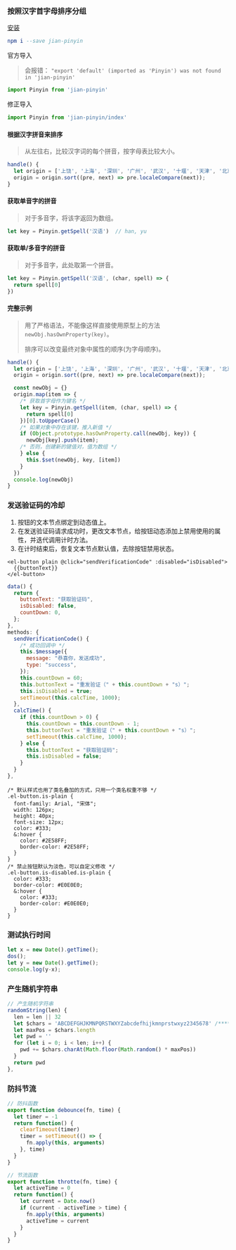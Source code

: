 ### 按照汉字首字母排序分组

[安装](https://www.npmjs.com/package/jian-pinyin/v/0.2.0?activeTab=versions)

```elm
npm i --save jian-pinyin
```

官方导入

> 会报错： `"export 'default' (imported as 'Pinyin') was not found in 'jian-pinyin'`

```javascript
import Pinyin from 'jian-pinyin'
```

修正导入

```javascript
import Pinyin from 'jian-pinyin/index'
```

#### 根据汉字拼音来排序  

> 从左往右，比较汉字词的每个拼音，按字母表比较大小。

```javascript
handle() {
  let origin = ['上饶', '上海', '深圳', '广州', '武汉', '十堰', '天津', '北京'];
  origin = origin.sort((pre, next) => pre.localeCompare(next));
}
```

#### 获取单音字的拼音  

> 对于多音字，将该字返回为数组。

```javascript
let key = Pinyin.getSpell('汉语')  // han, yu
```

#### 获取单/多音字的拼音

> 对于多音字，此处取第一个拼音。  

```javascript
let key = Pinyin.getSpell('汉语', (char, spell) => {
  return spell[0]
})
```

#### 完整示例

> 用了严格语法，不能像这样直接使用原型上的方法 `newObj.hasOwnProperty(key)`。
>
> 排序可以改变最终对象中属性的顺序(为字母顺序)。

```javascript
handle() {
  let origin = ['上饶', '上海', '深圳', '广州', '武汉', '十堰', '天津', '北京'];
  origin = origin.sort((pre, next) => pre.localeCompare(next));

  const newObj = {}
  origin.map(item => {
    /* 获取首字母作为键名 */
    let key = Pinyin.getSpell(item, (char, spell) => {
      return spell[0]
    })[0].toUpperCase()
    /* 如果对象中存在该键，推入新值 */
    if (Object.prototype.hasOwnProperty.call(newObj, key)) {
      newObj[key].push(item);
    /* 否则，创建新的键值对，值为数组 */
    } else { 
      this.$set(newObj, key, [item])
    }
  })
  console.log(newObj)
}
```

### 发送验证码的冷却

1. 按钮的文本节点绑定到动态值上。
2. 在发送验证码请求成功时，更改文本节点，给按钮动态添加上禁用使用的属性，并迭代调用计时方法。
3. 在计时结束后，恢复文本节点默认值，去除按钮禁用状态。

```vue
<el-button plain @click="sendVerificationCode" :disabled="isDisabled">
  {{buttonText}}
</el-button>
```

```javascript
data() {
  return {
    buttonText: "获取验证码",
    isDisabled: false,
    countDown: 0,
  };
},
methods: {
  sendVerificationCode() {
    /* 成功回调中 */
    this.$message({
      message: "恭喜你，发送成功",
      type: "success",
    });
    this.countDown = 60;
    this.buttonText = "重发验证（" + this.countDown + "s）";
    this.isDisabled = true;
    setTimeout(this.calcTime, 1000);
  },
  calcTime() {
    if (this.countDown > 0) {
      this.countDown = this.countDown - 1;
      this.buttonText = "重发验证（" + this.countDown + "s）";
      setTimeout(this.calcTime, 1000);
    } else {
      this.buttonText = "获取验证码";
      this.isDisabled = false;
    }
  }
},
```

```less
/* 默认样式也用了类名叠加的方式，只用一个类名权重不够 */
.el-button.is-plain {
  font-family: Arial, "宋体";
  width: 126px;
  height: 40px;
  font-size: 12px;
  color: #333;
  &:hover {
    color: #2E58FF;
    border-color: #2E58FF;
  }
}
/* 禁止按钮默认为淡色，可以自定义修改 */
.el-button.is-disabled.is-plain {
  color: #333;
  border-color: #E0E0E0;
  &:hover {
    color: #333;
    border-color: #E0E0E0;
  }
}
```

### 测试执行时间  

```javascript
let x = new Date().getTime();
dos();	
let y = new Date().getTime();
console.log(y-x);
```

### 产生随机字符串

```javascript
// 产生随机字符串
randomString(len) {
  len = len || 32
  let $chars = 'ABCDEFGHJKMNPQRSTWXYZabcdefhijkmnprstwxyz2345678' /****默认去掉了容易混淆的字符oOLl,9gq,Vv,Uu,I1****/
  let maxPos = $chars.length
  let pwd = ''
  for (let i = 0; i < len; i++) {
    pwd += $chars.charAt(Math.floor(Math.random() * maxPos))
  }
  return pwd
},
```

### 防抖节流

```javascript
// 防抖函数
export function debounce(fn, time) {
  let timer = -1
  return function() {
    clearTimeout(timer)
    timer = setTimeout(() => {
      fn.apply(this, arguments)
    }, time)
  }
}

// 节流函数
export function throtte(fn, time) {
  let activeTime = 0
  return function() {
    let current = Date.now()
    if (current - activeTime > time) {
      fn.apply(this, arguments)
      activeTime = current
    }
  }
}
```





